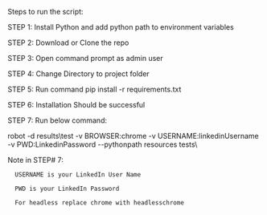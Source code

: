Steps to run the script:

STEP 1: Install Python and add python path to environment variables

STEP 2: Download or Clone the repo

STEP 3: Open command prompt as admin user

STEP 4: Change Directory to project folder

STEP 5: Run command pip install -r requirements.txt

STEP 6: Installation Should be successful

STEP 7: Run below command:

robot -d results\test -v BROWSER:chrome -v USERNAME:linkedinUsername -v PWD:LinkedinPassword --pythonpath resources tests\

Note in STEP# 7:

      USERNAME is your LinkedIn User Name
      
      PWD is your LinkedIn Password
      
      For headless replace chrome with headlesschrome
